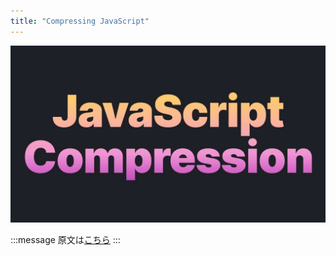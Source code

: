 ```yaml
---
title: "Compressing JavaScript"
---
```


![](/images/learning-patterns/compression-1280w.jpg)

:::message
原文は[こちら]()
:::
